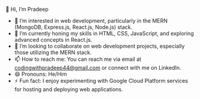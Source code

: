 👋 Hi, I’m Pradeep
- 👀 I’m interested in web development, particularly in the MERN (MongoDB, Express.js, React.js, Node.js) stack.
- 🌱 I’m currently honing my skills in HTML, CSS, JavaScript, and exploring advanced concepts in React.js.
- 💞️ I’m looking to collaborate on web development projects, especially those utilizing the MERN stack.
- 📫 How to reach me: You can reach me via email at codingwithpradeep44@gmail.com or connect with me on LinkedIn.
- 😄 Pronouns: He/Him
- ⚡ Fun fact: I enjoy experimenting with Google Cloud Platform services for hosting and deploying web applications.
